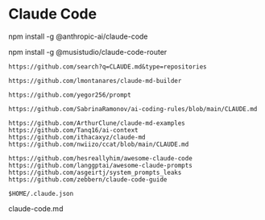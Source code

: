 # Claude Code

npm install -g @anthropic-ai/claude-code

  npm install -g @musistudio/claude-code-router

    https://github.com/search?q=CLAUDE.md&type=repositories

    https://github.com/lmontanares/claude-md-builder

    https://github.com/yegor256/prompt

    https://github.com/SabrinaRamonov/ai-coding-rules/blob/main/CLAUDE.md

    https://github.com/ArthurClune/claude-md-examples
    https://github.com/Tanq16/ai-context
    https://github.com/ithacaxyz/claude-md
    https://github.com/nwiizo/ccat/blob/main/CLAUDE.md

    https://github.com/hesreallyhim/awesome-claude-code
    https://github.com/langgptai/awesome-claude-prompts
    https://github.com/asgeirtj/system_prompts_leaks
    https://github.com/zebbern/claude-code-guide

    $HOME/.claude.json
claude-code.md
